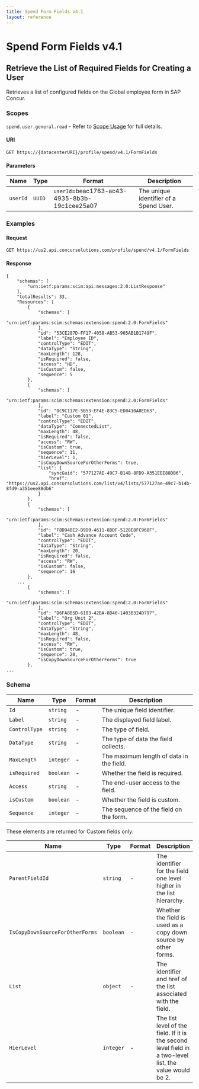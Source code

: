 ```yaml
---
title: Spend Form Fields v4.1
layout: reference
---
```


# Spend Form Fields v4.1

## Retrieve the List of Required Fields for Creating a User <a name="requiredFields"></a>

Retrieves a list of configured fields on the Global employee form in SAP Concur.

### Scopes

`spend.user.general.read` - Refer to [Scope Usage](/api-reference/user-provisioning/spend/v4.spend-user-get-started.html#scope-usage) for full details.

#### URI

```shell
GET https://{datacenterURI}/profile/spend/v4.1/FormFields 
```

#### Parameters

| Name     | Type   | Format       | Description                            |
|----------|--------|--------------|----------------------------------------|
| `userId` | `UUID` | `userId`=beac1763-ac43-4935-8b3b-19c1cee25a07 | The unique identifier of a Spend User. |

### Examples

#### Request

```
GET https://us2.api.concursolutions.com/profile/spend/v4.1/FormFields

```

#### Response

```
{
    "schemas": [
        "urn:ietf:params:scim:api:messages:2.0:ListResponse"
    ],
    "totalResults": 33,
    "Resources": [
        {
            "schemas": [
                "urn:ietf:params:scim:schemas:extension:spend:2.0:FormFields"
            ],
            "id": "53CE287D-FF17-4058-AB53-905AB1B1749F",
            "label": "Employee ID",
            "controlType": "EDIT",
            "dataType": "String",
            "maxLength": 128,
            "isRequired": false,
            "access": "HD",
            "isCustom": false,
            "sequence": 5
        },
        {
            "schemas": [
                "urn:ietf:params:scim:schemas:extension:spend:2.0:FormFields"
            ],
            "id": "DC9C117E-5B53-EF4E-83C5-ED0410A8ED63",
            "label": "Custom 01",
            "controlType": "EDIT",
            "dataType": "ConnectedList",
            "maxLength": 48,
            "isRequired": false,
            "access": "RW",
            "isCustom": true,
            "sequence": 11,
            "hierLevel": 1,
            "isCopyDownSourceForOtherForms": true,
            "list": {
                "syncGuid": "577127AE-49C7-B14B-8FD9-A351EEE88DB6",
                "href": "https://us2.api.concursolutions.com/list/v4/lists/577127ae-49c7-b14b-8fd9-a351eee88db6"
            }
        },
        {
            "schemas": [
                "urn:ietf:params:scim:schemas:extension:spend:2.0:FormFields"
            ],
            "id": "F8D94BE2-D9D9-4611-8DDF-5128E8FC968F",
            "label": "Cash Advance Account Code",
            "controlType": "EDIT",
            "dataType": "String",
            "maxLength": 20,
            "isRequired": false,
            "access": "RW",
            "isCustom": false,
            "sequence": 16
        },
    ...
        {
            "schemas": [
                "urn:ietf:params:scim:schemas:extension:spend:2.0:FormFields"
            ],
            "id": "D6FA8B5D-6103-42BA-8D40-1403B324D797",
            "label": "Org Unit 2",
            "controlType": "EDIT",
            "dataType": "String",
            "maxLength": 48,
            "isRequired": false,
            "access": "RW",
            "isCustom": true,
            "sequence": 20,
            "isCopyDownSourceForOtherForms": true
        }.
...
```

### <a name="formFieldsSchema"></a> Schema

Name|Type|Format|Description
-----|------|------|--------------
`Id`|`string`|-|The unique field identifier.
`Label`|`string`|-|The displayed field label.
`ControlType`|`string`|-|The type of field.
`DataType`|`string`|-|The type of data the field collects.
`MaxLength`|`integer`|-|The maximum length of data in the field.
`isRequired`|`boolean`|-|Whether the field is required.
`Access`|`string`|-|The end-user access to the field.
`isCustom`|`boolean`|-|Whether the field is custom.
`Sequence`|`integer`|-|The sequence of the field on the form.

These elements are returned for Custom fields only:

Name| Type      |Format|Description
-----|-----------|------|--------------
`ParentFieldId`| `string`  |-|The identifier for the field one level higher in the list hierarchy.
`IsCopyDownSourceForOtherForms`| `boolean` |-|Whether the field is used as a copy down source by other forms.
`List`| `object`  |-|The identifier and href of the list associated with the field.
`HierLevel`| `integer` |-|The list level of the field. If it is the second level field in a two-level list, the value would be 2.
